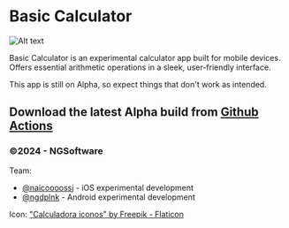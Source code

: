 # Basic Calculator
![Alt text](https://raw.githubusercontent.com/ngdplnk/basic-calculator-app/main/android-app/data/banner.png)

Basic Calculator is an experimental calculator app built for mobile devices. Offers essential arithmetic operations in a sleek, user-friendly interface.

This app is still on Alpha, so expect things that don't work as intended.

## Download the latest Alpha build from [Github Actions](https://github.com/ngdplnk/basic-calculator-app/actions)


### ©2024 - NGSoftware
Team:
- [@naicoooossj](https://github.com/naicoooossj) - iOS experimental development
- [@ngdplnk](https://github.com/ngdplnk) - Android experimental development

Icon: ["Calculadora iconos" by Freepik - Flaticon](https://www.flaticon.es/iconos-gratis/calculadora)
